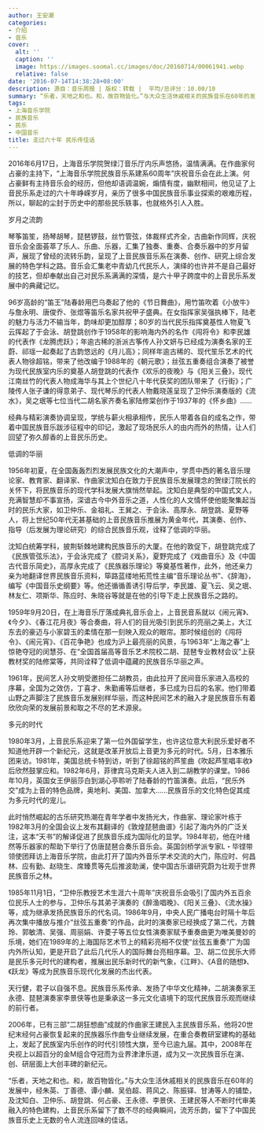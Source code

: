 ```yaml
---
author: 王安潮
categories:
- 介绍
- 音乐
cover:
  alt: ''
  caption: ''
  image: https://images.soomal.cc/images/doc/20160714/00061941.webp
  relative: false
date: '2016-07-14T14:38:28+08:00'
description: 源自：音乐周报 | 版权：转载 |  平均/总评分：10.00/10
summary: “乐者，天地之和也。和，故百物皆化。”与大众生活休戚相关的民族音乐在60年的发展中，经朱英、丁善德、谭小麟、吴伯超、蒋风之、陈振铎、甘涛等人的铺垫，及沈知白、卫仲乐、胡登跳、何占豪、王永德、李景侠、王建民等人不断时代审美融入的特色建构……
tags:
- 上海音乐学院
- 民族音乐
- 民乐
- 中国音乐
title: 走过六十年 民乐传佳话
---
```


2016年6月17日，上海音乐学院贺绿汀音乐厅内乐声悠扬，温情满满。在作曲家何占豪的主持下，“上海音乐学院民族音乐系建系60周年”庆祝音乐会在此上演。何占豪鲜有主持音乐会的经历，但他却语调温婉，煽情有度，幽默相间，他见证了上音民乐系走过的六十年峥嵘岁月，亲历了很多中国民族音乐事业探索的艰难历程，所以，聊起的尘封于历史中的那些民乐轶事，也就格外引人入胜。

岁月之流韵

琴筝笛笙，扬琴胡琴，琵琶锣鼓，丝竹管弦，体裁样式齐全，古曲新作同辉，庆祝音乐会全面荟萃了乐人、乐曲、乐器，汇集了独奏、重奏、合奏乐器中的岁月留声，展现了曾经的流转乐韵，呈现了上音民族音乐系在演奏、创作、研究上综合发展的特色学科之路。音乐会汇集老中青幼几代民乐人，演绎的也许并不是自己最好的技艺，但却奉献出自己对民乐系满满的深情，是六十甲子跨度中的上音民乐系发展中的典藏记忆。

96岁高龄的“笛王”陆春龄用巴乌奏起了他的《节日舞曲》，用竹笛吹着《小放牛》与詹永明、唐俊乔、张煜等笛乐名家共祝甲子盛典。在女指挥家吴强执棒下，陆老的魅力与活力不输当年，韵味却更加醇厚；80岁的当代民乐指挥奠基性人物夏飞云挥起了于会泳、胡登跳创作于1958年的影响海内外的名作《闯将令》和李民雄的代表作《龙腾虎跃》；年逾古稀的浙派古筝传人孙文妍与已经成为演奏名家的王蔚、祁瑶一起奏起了古韵悠远的《月儿高》；同样年逾古稀的、现代笙乐艺术的代表人物徐超铭，带来了他改编于1988年的《朝元歌》；丝弦五重奏组合演奏了被誉为现代民族室内乐的奠基人胡登跳的代表作《欢乐的夜晚》与《阳关三叠》，现代江南丝竹的代表人物成海华与其上个世纪八十年代获奖的团队带来了《行街》；广陵传人张子谦的得意弟子、现代琴乐的代表人物戴晓莲呈现了卫仲乐演奏版的《流水》，吴之珉等七位当代二胡名家齐奏名家陆修棠创作于1937年的《怀乡曲》……

经典与精彩演奏协调呈现，学统与薪火相承相传，民乐人带着各自的成名之作，带着中国民族音乐跋涉征程中的印记，激起了现场民乐人的由内而外的热情，让人们回望了弥久醇香的上音民乐历史。

低调的华丽

1956年初夏，在全国轰轰烈烈发展民族文化的大潮声中，学贯中西的著名音乐理论家、教育家、翻译家、作曲家沈知白在致力于民族音乐发展理念的贺绿汀院长的关怀下，将民族音乐的现代学科发展大旗悄然举起。沈知白是典型的中国式文人，充满智慧却不事宣扬，深谙古今中外音乐之道，人性化的人文情怀使他能聚集起当时的民乐大家，如卫仲乐、金祖礼、王巽之、于会泳、高厚永、胡登跳、夏野等人，将上世纪50年代无甚基础的上音民族音乐推展为黄金年代，其演奏、创作、指导（后发展为理论研究）的综合民族音乐观，诠释了低调的华丽。

沈知白统筹学科，披荆斩棘地建构民族音乐的大厦。在他的敦促下，胡登跳完成了《民族管弦乐法》，于会泳完成了《腔词关系》，夏野完成了《戏曲音乐》及《中国古代音乐简史》，高厚永完成了《民族器乐理论》等奠基性著作，此外，他还亲力亲为地翻译世界民族音乐资料，筚路蓝缕地拓荒性主编“音乐理论丛书”、《辞海》，编写《中国音乐史纲要》等。他还循循善诱引导后学，李民雄、夏飞云、吴之珉、林友仁、项斯华、陈应时、朱晓谷等就是在他的引导下走上民族音乐之路的。

1959年9月20日，在上海音乐厅落成典礼音乐会上，上音民音系就以《闹元宵》、《今夕》、《春江花月夜》等合奏曲，将人们的目光吸引到民乐的亮丽之美上，大江东去的豪迈与小家碧玉的柔情在那一刻映入观众的眼帘。那时候组创的《闯将令》、《闹元宵》、《百花争艳》也成为沪上最亮丽的风景，与1963年“上海之春”上惊艳夺冠的闵慧芬、在“全国首届高等音乐艺术院校二胡、琵琶专业教材会议”上获教材奖的陆修棠等，共同诠释了低调中蕴藏的民族音乐华丽之声。

1961年，民间艺人孙文明受邀担任二胡教员，由此拉开了民间音乐家进入高校的序幕，全国为之效仿，丁喜才、朱勤甫等后继者，多已成为日后的名家。他们带着山野之声脚注了民族音乐发展别样华丽，而这种民间艺术的融入才是民族音乐有着欣欣向荣的发展前景和取之不尽的艺术源泉。

多元的时代

1980年3月，上音民乐系迎来了第一位外国留学生，也许这位意大利民乐爱好者不知道他开辟一个新纪元，这就是改革开放后上音更为多元的时代。5月，日本雅乐团来访。1981年，美国总统卡特到访，听到了徐超铭的芦笙曲《吹起芦笙唱丰收》后欣然鼓掌应和。1982年6月，菲律宾马克斯夫人进入到二胡教学的课堂。1986年10月，英国女王伊丽莎白到湖心亭聆听了陆春龄的竹笛演奏。此后，“民乐外交”成为上音的特色品牌，奥地利、美国、加拿大……民族音乐的文化特色促其成为多元时代的宠儿。

此时悄然崛起的古乐研究热潮在青年学者中发扬光大，作曲家、理论家叶栋于1982年3月的全国会议上发布其翻译的《敦煌琵琶曲谱》引起了海内外的广泛关注，这本“天书”的解译促进了民族音乐成为国际化的显学。1984年初，他在叶绪然等乐器家的帮助下举行了仿唐琵琶合奏乐音乐会。英国剑桥学派专家L・毕铿带领使团拜访上海音乐学院，由此打开了国内外音乐学术交流的大门，陈应时、何昌林、应有勤、赵晓生、席臻贯等先后推波助澜，使中国古乐谱研究蔚为壮观于世界民族音乐之林。

1985年11月1日，“卫仲乐教授艺术生涯六十周年”庆祝音乐会吸引了国内外五百余位民乐人士的参与，卫仲乐与其弟子演奏的《醉渔唱晚》、《阳关三叠》、《流水操》等，成为继承发扬民族音乐的代名词。1986年9月，中央人民广播电台时隔十年后再次集中播放与推介“丝弦五重奏”的作品，此时的演奏家已经换成了第二代，方魏玲、郭敏清、吴强、周丽娟、许菱子等五位女性演奏家赋予重奏曲更为唯美曼妙的乐境，她们在1989年的上海国际艺术节上的精彩亮相不仅使“丝弦五重奏”广为国内外所认知，更是开启了此后几代乐人的国际舞台亮相序幕。卫、胡二位民乐大师是民乐多元时代的建构者，推展出民乐新时代的新气象，《江畔》、《A音的随想》、《跃龙》等成为民族音乐现代化发展的杰出代表。

天行健，君子以自强不息。民族音乐系传承、发扬了中华文化精神，二胡演奏家王永德、琵琶演奏家李景侠等也是秉承这一多元文化语境下的现代民族音乐观而继续的前行者。

2006年，已有三部“二胡狂想曲”成就的作曲家王建民入主民族音乐系，他将20世纪末经何占豪恢复起来的民族器乐作曲专业继续发展，在重合奏教研室建构的基础上，发起了民族室内乐创作的时代引领性大旗，至今已逾九届。其中，2008年在央视上以超百分的金M组合夺冠而为业界津津乐道，成为又一次民族音乐在演、创、研层面上大创丰碑的新纪元。

“乐者，天地之和也。和，故百物皆化。”与大众生活休戚相关的民族音乐在60年的发展中，经朱英、丁善德、谭小麟、吴伯超、蒋风之、陈振铎、甘涛等人的铺垫，及沈知白、卫仲乐、胡登跳、何占豪、王永德、李景侠、王建民等人不断时代审美融入的特色建构，上音民乐系留下了数不尽的经典瞬间，流芳乐韵，留下了中国民族音乐史上无数的令人流连回味的佳话。